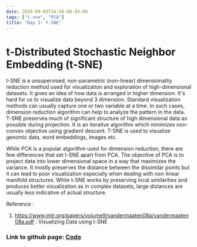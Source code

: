 ```yaml
---
date: 2020-09-03T10:58:08-04:00
tags: ["t-sne", "PCA"]
title: "Day 3- t-SNE"
---
```


# t-Distributed Stochastic Neighbor Embedding (t-SNE)

t-SNE is a unsupervised, non-parametric (non-linear) dimensionality reduction method  used for visualization and exploration of high-dimensional datasets. It gives an idea of how data is arranged in higher dimension. It's hard for us to visualize data beyond 3 dimension. Standard visualization methods can usually capture one or two variable at a time. In such cases, dimension reduction algorithm can help to analyze the pattern in the data. T-SNE preserves much of significant structure of high dimensional data as possible during projection. It is an iterative algorithm which minimizes non-convex objective using gradient descent. T-SNE is used to visualize genomic data, word embeddings, images etc. 

While PCA is a popular algorithm used for dimension reduction, there are few differences that set t-SNE apart from PCA.  The objective of PCA is to project data into lower dimensional space in a way that maximizes the variance. It mostly preserves the distance between the dissimilar points but it can lead to poor visualization especially when dealing with non-linear manifold structures. While t-SNE works by preserving local similarities and produces better visualization as in complex datasets, large distances are usually less indicative of actual structure.



Reference :

1) https://www.jmlr.org/papers/volume9/vandermaaten08a/vandermaaten08a.pdf : Visualizing Data using t-SNE


### Link to github page: [Code](https://github.com/shikshya1/30_days_of_ml/tree/main/Day-3(t-sne))
